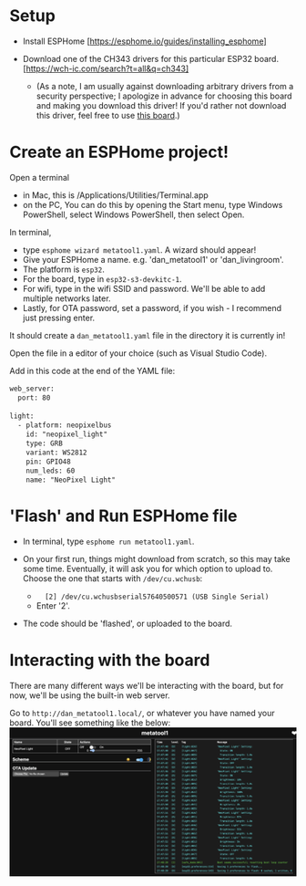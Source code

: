 
# Setup

- Install ESPHome [https://esphome.io/guides/installing_esphome]

- Download one of the CH343 drivers for this particular ESP32 board. [https://wch-ic.com/search?t=all&q=ch343]
  - (As a note, I am usually against downloading arbitrary drivers from a security perspective; I apologize in advance for choosing this board and making you download this driver! If you'd rather not download this driver, feel free to use [this board](https://www.amazon.com/ESP-WROOM-32-Development-Microcontroller-Integrated-Compatible/dp/B08D5ZD528?crid=2YL78008PMNDL&dib=eyJ2IjoiMSJ9.BIu3I9Sm5to7GVTumKqgP67op2hMtpwF80mJByziDxX1o2N4IpgFfxSJMsSMd7dIn2EgpKwLFLruBJEPyAOh-DgyIFMd1J2kFYG5a6FS3Zc-toH9UN-GYZ5m1w-BIvXsDXFzAwJgTL4UmrmAOoSKp6TNDcljUfx9421YtJtXivtooZwd2_8AGKucUXF_nuaSUbPF1-WJwM6KDPfLbYw6kyrClBKAYd8X0A4HbOHtDpA.PpQPr9olL2c063G_s9xqqz2vYNY4dyR0vtzTliF-5J4&dib_tag=se&keywords=esp32&qid=1727299280&sprefix=esp32,aps,134&sr=8-2).)

# Create an ESPHome project!

Open a terminal 
- in Mac, this is /Applications/Utilities/Terminal.app
- on the PC, You can do this by opening the Start menu, type Windows PowerShell, select Windows PowerShell, then select Open.

In terminal, 
- type `esphome wizard metatool1.yaml`. A wizard should appear!
- Give your ESPHome a name. e.g. 'dan_metatool1' or 'dan_livingroom'. 
- The platform is `esp32`.
- For the board, type in `esp32-s3-devkitc-1`.
- For wifi, type in the wifi SSID and password. We'll be able to add multiple networks later.
- Lastly, for OTA password, set a password, if you wish - I recommend just pressing enter.

It should create a `dan_metatool1.yaml` file in the directory it is currently in!

Open the file in a editor of your choice (such as Visual Studio Code).

Add in this code at the end of the YAML file:
```
web_server:
  port: 80

light:
  - platform: neopixelbus
    id: "neopixel_light"
    type: GRB
    variant: WS2812
    pin: GPIO48
    num_leds: 60
    name: "NeoPixel Light"
```

# 'Flash' and Run ESPHome file

- In terminal, type `esphome run metatool1.yaml`.

- On your first run, things might download from scratch, so this may take some time. Eventually, it will ask you for which option to upload to. Choose the one that starts with `/dev/cu.wchusb`:
  -  `  [2] /dev/cu.wchusbserial57640500571 (USB Single Serial)`
  - Enter '2'.

- The code should be 'flashed', or uploaded to the board.

# Interacting with the board

There are many different ways we'll be interacting with the board, but for now, we'll be using the built-in web server.

Go to `http://dan_metatool1.local/`, or whatever you have named your board.
You'll see something like the below: ![images/esphome_web_interface.png](images/esphome_web_interface.png)
